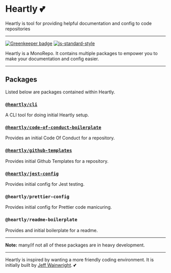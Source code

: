 # Heartly 💕

Heartly is tool for providing helpful documentation and config to code repositories

---

[![Greenkeeper badge](https://badges.greenkeeper.io/heartly/heartly.svg)](https://greenkeeper.io/)
[![js-standard-style](https://img.shields.io/badge/code%20style-standard-brightgreen.svg)](http://standardjs.com)

Heartly is a MonoRepo.
It contains multiple packages to empower you to make
your documentation and config easier.

---

## Packages

Listed below are packages contained within Heartly.

### [`@heartly/cli`](/packages/cli)

A CLI tool for doing initial Heartly setup.

### [`@heartly/code-of-conduct-boilerplate`](/packages/code-of-conduct-boilerplate)

Provides an initial Code Of Conduct for a repository.

### [`@heartly/github-templates`](/packages/github-templates)

Provides initial Github Templates for a repository.

### [`@heartly/jest-config`](/packages/jest-config)

Provides initial config for Jest testing.

### `@heartly/prettier-config`

Provides initial config for Prettier code manicuring.

### `@heartly/readme-boilerplate`

Provides and initial boilerplate for a readme.

---

**Note:** many/if not all of these packages are in heavy development.

---

Heartly is inspired by wanting a more friendly coding environment.
It is initially built by [Jeff Wainwright](https://github.com/yowainwright). 💕
